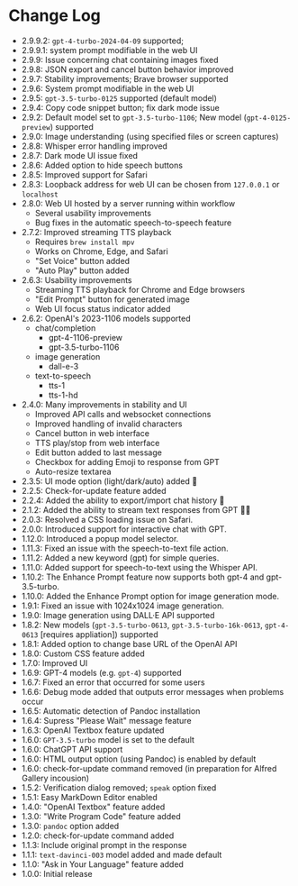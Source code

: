 # Change Log

- 2.9.9.2: `gpt-4-turbo-2024-04-09` supported;
- 2.9.9.1: system prompt modifiable in the web UI
- 2.9.9: Issue concerning chat containing images fixed
- 2.9.8: JSON export and cancel button behavior improved
- 2.9.7: Stability improvements; Brave browser supported
- 2.9.6: System prompt modifiable in the web UI
- 2.9.5: `gpt-3.5-turbo-0125` supported (default model)
- 2.9.4: Copy code snippet button; fix dark mode issue
- 2.9.2: Default model set to `gpt-3.5-turbo-1106`; New model (`gpt-4-0125-preview`) supported
- 2.9.0: Image understanding (using specified files or screen captures)
- 2.8.8: Whisper error handling improved
- 2.8.7: Dark mode UI issue fixed
- 2.8.6: Added option to hide speech buttons
- 2.8.5: Improved support for Safari
- 2.8.3: Loopback address for web UI can be chosen from `127.0.0.1` or `localhost`
- 2.8.0: Web UI hosted by a server running within workflow
    - Several usability improvements
    - Bug fixes in the automatic speech-to-speech feature
- 2.7.2: Improved streaming TTS playback
    - Requires `brew install mpv`
    - Works on Chrome, Edge, and Safari
    - "Set Voice" button added
    - "Auto Play" button added
- 2.6.3: Usability improvements 
    - Streaming TTS playback for Chrome and Edge browsers
    - "Edit Prompt" button for generated image
    - Web UI focus status indicator added
- 2.6.2: OpenAI's 2023-1106 models supported
    - chat/completion
        - gpt-4-1106-preview
        - gpt-3.5-turbo-1106
    - image generation
        - dall-e-3
    - text-to-speech
        - tts-1
        - tts-1-hd
- 2.4.0: Many improvements in stability and UI
    - Improved API calls and websocket connections
    - Improved handling of invalid characters
    - Cancel button in web interface
    - TTS play/stop from web interface
    - Edit button added to last message
    - Checkbox for adding Emoji to response from GPT
    - Auto-resize textarea
- 2.3.5: UI mode option (light/dark/auto) added 🎃
- 2.2.5: Check-for-update feature added
- 2.2.4: Added the ability to export/import chat history 💾
- 2.1.2: Added the ability to stream text responses from GPT 🤖💬
- 2.0.3: Resolved a CSS loading issue on Safari.
- 2.0.0: Introduced support for interactive chat with GPT.
- 1.12.0: Introduced a popup model selector.
- 1.11.3: Fixed an issue with the speech-to-text file action.
- 1.11.2: Added a new keyword (gpt) for simple queries.
- 1.11.0: Added support for speech-to-text using the Whisper API.
- 1.10.2: The Enhance Prompt feature now supports both gpt-4 and gpt-3.5-turbo.
- 1.10.0: Added the Enhance Prompt option for image generation mode.
- 1.9.1: Fixed an issue with 1024x1024 image generation.
- 1.9.0: Image generation using DALL·E API supported
- 1.8.2: New models (`gpt-3.5-turbo-0613`, `gpt-3.5-turbo-16k-0613`, `gpt-4-0613` [requires appliation]) supported
- 1.8.1: Added option to change base URL of the OpenAI API
- 1.8.0: Custom CSS feature added
- 1.7.0: Improved UI
- 1.6.9: GPT-4 models (e.g. `gpt-4`) supported
- 1.6.7: Fixed an error that occurred for some users
- 1.6.6: Debug mode added that outputs error messages when problems occur
- 1.6.5: Automatic detection of Pandoc installation
- 1.6.4: Supress "Please Wait" message feature
- 1.6.3: OpenAI Textbox feature updated
- 1.6.0: `GPT-3.5-turbo` model is set to the default
- 1.6.0: ChatGPT API support
- 1.6.0: HTML output option (using Pandoc) is enabled by default
- 1.6.0: check-for-update command removed (in preparation for Alfred Gallery incousion)
- 1.5.2: Verification dialog removed; `speak` option fixed
- 1.5.1: Easy MarkDown Editor enabled
- 1.4.0: "OpenAI Textbox" feature added
- 1.3.0: "Write Program Code" feature added
- 1.3.0: `pandoc` option added
- 1.2.0: check-for-update command added
- 1.1.3: Include original prompt in the response
- 1.1.1: `text-davinci-003` model added and made default 
- 1.1.0: "Ask in Your Language" feature added
- 1.0.0: Initial release
